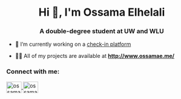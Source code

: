 <h1 align="center">Hi 👋, I'm Ossama Elhelali</h1>
<h3 align="center">A double-degree student at UW and WLU</h3>

- 🔭 I’m currently working on a [check-in platform](https://ccg-check-in.netlify.app/)

- 👨‍💻 All of my projects are available at **http://www.ossamae.me/**

<h3 align="left">Connect with me:</h3>
<p align="left">
<a href="https://linkedin.com/in/ossamaelhelali/" target="_blank">
    <img align="center" src="https://raw.githubusercontent.com/rahuldkjain/github-profile-readme-generator/master/src/images/icons/Social/linked-in-alt.svg" alt="ossamaelhelali/" height="30" width="40" />
</a>
<a href="http://www.ossamae.me/" target="_blank">
    <img align="center" src="https://upload.wikimedia.org/wikipedia/commons/thumb/e/ec/World_map_blank_without_borders.svg/1024px-World_map_blank_without_borders.svg.png" alt="ossamae.me" height="30" width="40" />
</a>
</p>
